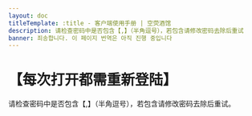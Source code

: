 ```yaml
---
layout: doc
titleTemplate: :title - 客户端使用手册 | 空荧酒馆
description: 请检查密码中是否包含【,】（半角逗号），若包含请修改密码去除后重试
banner: 죄송합니다. 이 페이지 번역은 아직 진행 중입니다
---
```


[文：【每次打开都需重新登陆】]: # 'https://support.qq.com/products/321980/faqs/130500'

# 【每次打开都需重新登陆】

请检查密码中是否包含【,】（半角逗号），若包含请修改密码去除后重试。
